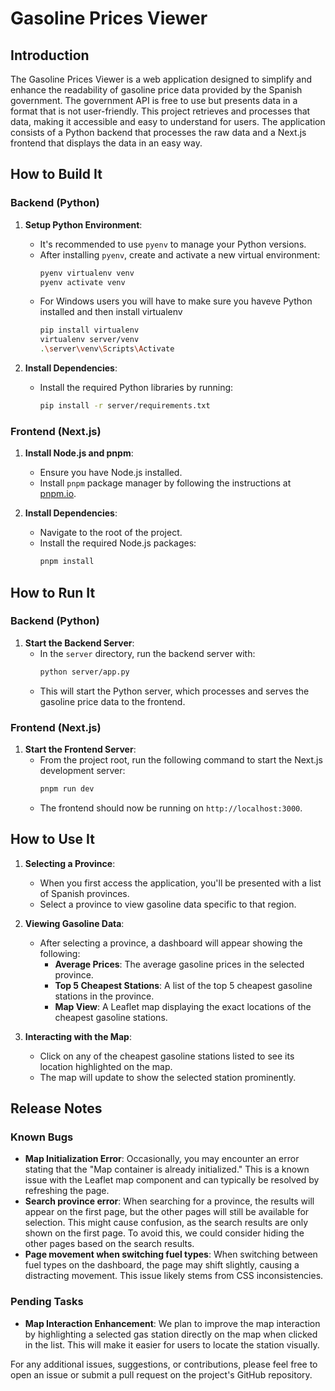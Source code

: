 # Gasoline Prices Viewer

## Introduction
The Gasoline Prices Viewer is a web application designed to simplify and enhance the readability of gasoline price data provided by the Spanish government. The government API is free to use but presents data in a format that is not user-friendly. This project retrieves and processes that data, making it accessible and easy to understand for users. The application consists of a Python backend that processes the raw data and a Next.js frontend that displays the data in an easy way.

## How to Build It

### Backend (Python)

1. **Setup Python Environment**:
   - It's recommended to use `pyenv` to manage your Python versions.
   - After installing `pyenv`, create and activate a new virtual environment:
     ```bash
     pyenv virtualenv venv
     pyenv activate venv
     ```
   - For Windows users you will have to make sure you haveve Python installed and then install virtualenv
      ```bash
      pip install virtualenv
      virtualenv server/venv
      .\server\venv\Scripts\Activate
     ```

2. **Install Dependencies**:
   - Install the required Python libraries by running:
     ```bash
     pip install -r server/requirements.txt
     ```

### Frontend (Next.js)

1. **Install Node.js and pnpm**:
   - Ensure you have Node.js installed.
   - Install `pnpm` package manager by following the instructions at [pnpm.io](https://pnpm.io/).

2. **Install Dependencies**:
   - Navigate to the root of the project.
   - Install the required Node.js packages:
     ```bash
     pnpm install
     ```

## How to Run It

### Backend (Python)

1. **Start the Backend Server**:
   - In the `server` directory, run the backend server with:
     ```bash
     python server/app.py
     ```
   - This will start the Python server, which processes and serves the gasoline price data to the frontend.

### Frontend (Next.js)

1. **Start the Frontend Server**:
   - From the project root, run the following command to start the Next.js development server:
     ```bash
     pnpm run dev
     ```
   - The frontend should now be running on `http://localhost:3000`.

## How to Use It

1. **Selecting a Province**:
   - When you first access the application, you'll be presented with a list of Spanish provinces.
   - Select a province to view gasoline data specific to that region.

2. **Viewing Gasoline Data**:
   - After selecting a province, a dashboard will appear showing the following:
     - **Average Prices**: The average gasoline prices in the selected province.
     - **Top 5 Cheapest Stations**: A list of the top 5 cheapest gasoline stations in the province.
     - **Map View**: A Leaflet map displaying the exact locations of the cheapest gasoline stations.

3. **Interacting with the Map**:
   - Click on any of the cheapest gasoline stations listed to see its location highlighted on the map.
   - The map will update to show the selected station prominently.

## Release Notes

### Known Bugs
- **Map Initialization Error**: Occasionally, you may encounter an error stating that the "Map container is already initialized." This is a known issue with the Leaflet map component and can typically be resolved by refreshing the page.
- **Search province error**: When searching for a province, the results will appear on the first page, but the other pages will still be available for selection. This might cause confusion, as the search results are only shown on the first page. To avoid this, we could consider hiding the other pages based on the search results.
- **Page movement when switching fuel types**: When switching between fuel types on the dashboard, the page may shift slightly, causing a distracting movement. This issue likely stems from CSS inconsistencies.

### Pending Tasks
- **Map Interaction Enhancement**: We plan to improve the map interaction by highlighting a selected gas station directly on the map when clicked in the list. This will make it easier for users to locate the station visually.

For any additional issues, suggestions, or contributions, please feel free to open an issue or submit a pull request on the project's GitHub repository.
